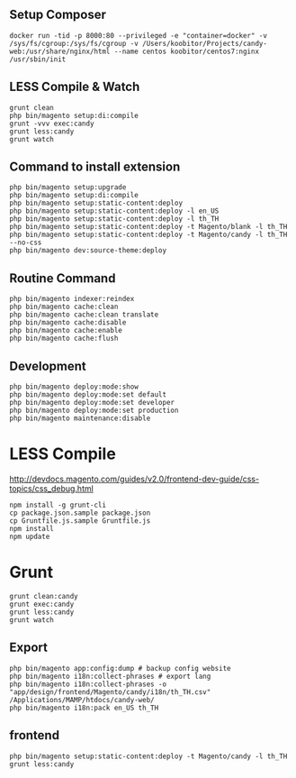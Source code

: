 ## Setup Composer
```
docker run -tid -p 8000:80 --privileged -e "container=docker" -v /sys/fs/cgroup:/sys/fs/cgroup -v /Users/koobitor/Projects/candy-web:/usr/share/nginx/html --name centos koobitor/centos7:nginx /usr/sbin/init
```

## LESS Compile & Watch
```
grunt clean
php bin/magento setup:di:compile
grunt -vvv exec:candy
grunt less:candy
grunt watch
```

## Command to install extension
```
php bin/magento setup:upgrade
php bin/magento setup:di:compile
php bin/magento setup:static-content:deploy
php bin/magento setup:static-content:deploy -l en_US
php bin/magento setup:static-content:deploy -l th_TH
php bin/magento setup:static-content:deploy -t Magento/blank -l th_TH
php bin/magento setup:static-content:deploy -t Magento/candy -l th_TH --no-css
php bin/magento dev:source-theme:deploy
```

## Routine Command
```
php bin/magento indexer:reindex
php bin/magento cache:clean
php bin/magento cache:clean translate
php bin/magento cache:disable
php bin/magento cache:enable
php bin/magento cache:flush
```

## Development
```
php bin/magento deploy:mode:show
php bin/magento deploy:mode:set default
php bin/magento deploy:mode:set developer
php bin/magento deploy:mode:set production
php bin/magento maintenance:disable
```

# LESS Compile
http://devdocs.magento.com/guides/v2.0/frontend-dev-guide/css-topics/css_debug.html
```
npm install -g grunt-cli
cp package.json.sample package.json
cp Gruntfile.js.sample Gruntfile.js
npm install
npm update
```

# Grunt
```
grunt clean:candy
grunt exec:candy
grunt less:candy
grunt watch
```

## Export
```
php bin/magento app:config:dump # backup config website
php bin/magento i18n:collect-phrases # export lang
php bin/magento i18n:collect-phrases -o "app/design/frontend/Magento/candy/i18n/th_TH.csv" /Applications/MAMP/htdocs/candy-web/
php bin/magento i18n:pack en_US th_TH
```

## frontend
```
php bin/magento setup:static-content:deploy -t Magento/candy -l th_TH
grunt less:candy
```
